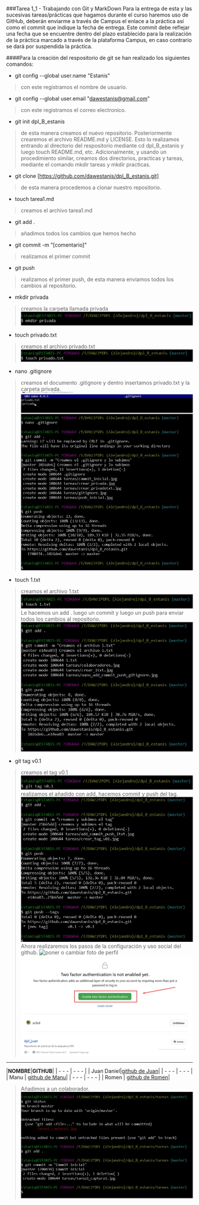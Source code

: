 ###Tarea 1_1 - Trabajando con Git y MarkDown
Para la entrega de esta y las sucesivas tareas/prácticas que hagamos 
durante el curso haremos uso de GitHub, deberán enviarme a través de 
Campus el enlace a la práctica así como el commit que indique la fecha 
de entrega. Este commit debe reflejar una fecha que se encuentre dentro 
del plazo establecido para la realización de la práctica marcado a 
través de la plataforma Campus, en caso contrario se dará por suspendida 
la práctica.

####Para la creación del respositorio de git se han realizado los siguientes comandos:
- git config --global user.name "Estanis" 
> con este registramos el nombre de usuario.
- git config --global user.email "dawestanis@gmail.com" 
> con este registramos el correo electronico.
- git init dpl_B_estanis 
> de esta manera creamos el nuevo repositorio. Posteriormente crearemos el archivo README.md y LICENSE. Esto lo realizamos entrando al directorio del respositorio mediante cd dpl_B_estanis y luego touch README.md, etc. Adicionalmente, y usando un procedimiento similar, creamos dos directorios, practicas y tareas, mediante el comando mkdir tareas y mkdir practicas.
- git clone [https://github.com/dawestanis/dpl_B_estanis.git] 
> de esta manera procedemos a clonar nuestro repositorio.
- touch tarea1.md 
> creamos el archivo tarea1.md 
- git add . 
> añadimos todos los cambios que hemos hecho
- git commit -m "[comentario]"
> realizamos el primer commit 
- git push
> realizamos el primer push, de esta manera enviamos todos los cambios al repositorio.
- mkdir privada
> creamos la carpeta llamada privada
![privada.jpg](crear_privada.jpg)
- touch privado.txt
> creamos el archivo privado.txt
![privado.txt](crear_privadotxt.jpg)
- nano .gitignore
> creamos el documento .gitignore y dentro insertamos privado.txt y la carpeta privada.
![gitignore.jpg](gitignore.jpg)
![modificar, hacer add, hacer commit y push de gitignore](nano_add_commit_push_gitignore.jpg)
- touch 1.txt
> creamos el archivo 1.txt
![crear 1txt](crear_1txt.jpg)
> Le hacemos un add . luego un commit y luego un push para enviar todos los cambios al repositorio.
![1.txt](add_commit_push_1txt.jpg)
- git tag v0.1
> creamos el tag v0.1
![tag v0.1](crear_tag_v01.jpg)
> realizamos el añadido con add, hacemos commit y push del tag.
![add,commit y push de tag v0.1](add_commit_push_tag.jpg)
> Ahora realizaremos los pasos de la configuración y uso social del github.
![poner o cambiar foto de perfil](cambiar_añadir_foto_perfil_github.jpg)
![poner doble factor de autenticación](autenticacion_endos_pasos.jpg)
![seguir a juan](seguir_juan.jpg)
![poner estrella a juan](star_juan.jpg)
- - -
|**NOMBRE**|**GITHUB**|
| - - - | - - - |
| Juan Daniel|[github de Juan](https://github.com/zclut/dpl_juan)|
| - - - | - - - |
| Manu | [github de Manu](https://github.com/klasinky)|
| - - - | - - - |
| Romen | [github de Romen](https://github.com/romentoss/dpl_B_romen)|

> Añadimos a un colaborador.
![Colaborador Alejandro](commit_inicial.jpg)

